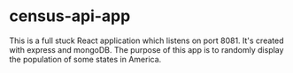 # census-api-app

This is a full stuck React application which listens on port 8081. It's created with express and mongoDB.
The purpose of this app is to randomly display the population of some states in America.
